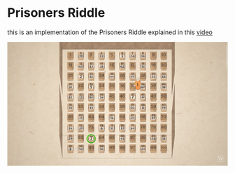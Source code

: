 # Prisoners Riddle

this is an implementation of the Prisoners Riddle explained in this [video](https://www.youtube.com/watch?v=iSNsgj1OCLA)

![Image](riddle.png)
